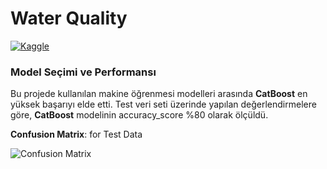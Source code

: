 # Water Quality
[![Kaggle](https://img.shields.io/badge/Kaggle-Dataset-blue?logo=kaggle)](https://www.kaggle.com/datasets/adityakadiwal/water-potability)

### Model Seçimi ve Performansı
Bu projede kullanılan makine öğrenmesi modelleri arasında **CatBoost** en yüksek başarıyı elde etti. Test veri seti üzerinde yapılan değerlendirmelere göre, **CatBoost** modelinin accuracy_score %80 olarak ölçüldü.

**Confusion Matrix**: for Test Data

![Confusion Matrix](https://github.com/user-attachments/assets/92428188-a969-4920-b69b-aa2725cc07f4)

